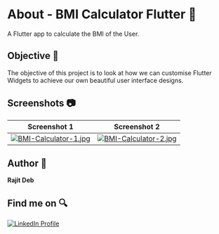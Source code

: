 # About - BMI Calculator Flutter 🌟
A Flutter app to calculate the BMI of the User.

## Objective 🎯
The objective of this project is to look at how we can customise Flutter Widgets to achieve our own beautiful user interface designs.

## Screenshots 📷
| Screenshot 1 | Screenshot 2 |
| ------------ | ------------ |
| [![BMI-Calculator-1.jpg](https://i.postimg.cc/zvRF7Dfh/BMI-Calculator-1.jpg)](https://postimg.cc/T5fbY6g2) | [![BMI-Calculator-2.jpg](https://i.postimg.cc/66ntJHZg/BMI-Calculator-2.jpg)](https://postimg.cc/8spqLmtm) |

## Author 🧑
**Rajit Deb**

## Find me on 🔍
[![LinkedIn Profile](https://img.shields.io/badge/LinkedIn-0077B5?style=for-the-badge&logo=linkedin&logoColor=white)](https://www.linkedin.com/in/imrajit/)
